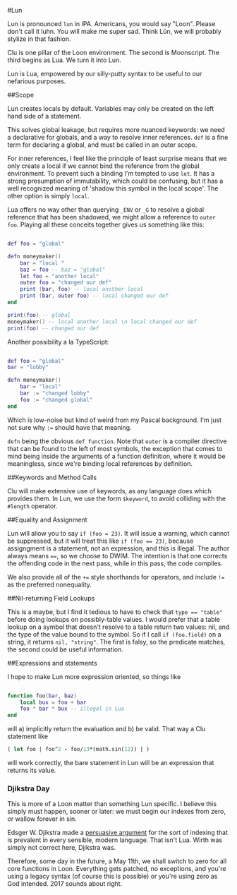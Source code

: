 #Lun

Lun is pronounced `lun` in IPA. Americans, you would say "Loon". Please don't call it luhn. You will make me super sad. Think Lūn, we will probably stylize in that fashion. 

Clu is one pillar of the Loon environment. The second is Moonscript. The third begins as Lua. We turn it into Lun.

Lun is Lua, empowered by our silly-putty syntax to be useful to our nefarious purposes. 

##Scope

Lun creates locals by default. Variables may only be created on the left hand side of a statement. 

This solves global leakage, but requires more nuanced keywords: we need a declarative for globals, and a way to resolve inner references. `def` is a fine term for declaring a global, and must be called in an outer scope. 

For inner references, I feel like the principle of least surprise means that we only create a local if we cannot bind the reference from the global environment. To prevent such a binding I'm tempted to use `let`. It has a strong presumption of immutability, which could be confusing, but it has a well recognized meaning of 'shadow this symbol in the local scope'. The other option is simply `local`. 

Lua offers no way other than querying `_ENV` or `_G` to resolve a global reference that has been shadowed, we might allow a reference to `outer foo`. Playing all these conceits together gives us something like this:

```lua

def foo = "global"

defn moneymaker()
	bar = "local "
	baz = foo -- baz = "global"
	let foo = "another local"
	outer foo = "changed our def"
	print (bar, foo) -- local another local
	print (bar, outer foo) -- local changed our def
end

print(foo) -- global
moneymaker() -- local another local \n local changed our def
print(foo) -- changed our def

```

Another possibility a la TypeScript:

```lua

def foo = "global"
bar = "lobby"

defn moneymaker()
	bar = "local"
	bar := "changed lobby"
	foo := "changed global"
end
```

Which is low-noise but kind of weird from my Pascal background. I'm just not sure why `:=` should have that meaning. 

`defn` being the obvious `def function`. Note that `outer` is a compiler directive that can be found to the left of most symbols, the exception that comes to mind being inside the arguments of a function definition, where it would be meaningless, since we're binding local references by definition. 


##Keywords and Method Calls

Clu will make extensive use of keywords, as any language does which provides them. In Lun, we use the form `$keyword`, to avoid colliding with the `#length` operator.  

##Equality and Assignment

Lun will allow you to say `if (foo = 23)`. It will issue a warning, which cannot be suppressed, but it will treat this like `if (foo == 23)`, because assigngment is a statement, not an expression, and this is illegal. The author always means `==`, so we choose to DWIM. The intention is that one corrects the offending code in the next pass, while in this pass, the code compiles. 

We also provide all of the `+=` style shorthands for operators, and include `!=` as the preferred nonequality. 

##Nil-returning Field Lookups

This is a maybe, but I find it tedious to have to check that `type == "table"` before doing lookups on possibly-table values. I would prefer that a table lookup on a symbol that doesn't resolve to a table return two values: nil, and the type of the value bound to the symbol. So if I call `if (foo.field)` on a string, it returns `nil, "string"`. The first is falsy, so the predicate matches, the second could be useful information. 

##Expressions and statements

I hope to make Lun more expression oriented, so things like

```lua

function foo(bar, baz)
	local bux = foo + bar
	foo * bar * bux -- illegal in Lua
end
```
will a) implicitly return the evaluation and b) be valid. That way a Clu statement like

```clojure
( let foo | foo^2 - foo/13*(math.sin(12)) | )
```

will work correctly, the bare statement in Lun will be an expression that returns its value. 

### Djikstra Day

This is more of a Loon matter than something Lun specific. I believe this simply must happen, sooner or later: we must begin our indexes from zero, or wallow forever in sin.

Edsger W. Djikstra made a [persuasive argument](https://www.cs.utexas.edu/users/EWD/transcriptions/EWD08xx/EWD831.html) for the sort of indexing that is prevalent in every sensible, modern language. That isn't Lua. Wirth was simply not correct here, Djikstra was. 

Therefore, some day in the future, a May 11th, we shall switch to zero for all core functions in Loon. Everything gets patched, no exceptions, and you're using a legacy syntax (of course this is possible) or you're using zero as God intended. 2017 sounds about right. 
